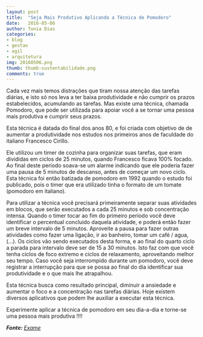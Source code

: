 ```yaml
---
layout: post
title:  "Seja Mais Produtivo Aplicando a Técnica de Pomodoro"
date:   2016-05-06
author: Tonia Dias
categories: 
- blog
- gestao
- agil
- arquitetura
img: 20160506.png
thumb: thumb-sustentabilidade.png
comments: true
---
```


Cada vez mais temos distrações que tiram nossa atenção das tarefas diárias, e isto só nos leva a ter baixa produtividade e não cumprir os prazos estabelecidos, acumulando as tarefas. Mas existe uma técnica, chamada Pomodoro, que pode ser utilizada para  apoiar você a se tornar uma pessoa mais produtiva e cumprir seus prazos. <!-- more -->

Esta técnica é datada do final dos anos 80, e foi criada com objetivo de de aumentar a produtividade nos estudos nos primeiros anos de faculdade do italiano Francesco Cirillo.

Ele utilizou um timer de cozinha para organizar suas tarefas, que eram divididas em ciclos de 25 minutos, quando Francesco ficava 100% focado. Ao final deste período soava-se um alarme indicando que ele poderia fazer uma pausa de 5 minutos de descanso, antes de começar um novo ciclo. Esta técnica foi então batizada de pomodoro em 1992 quando o estudo foi publicado, pois o timer que era utilizado tinha o formato de um tomate (pomodoro em italiano). 

Para utilizar a técnica você precisará primeiramente separar suas atividades em blocos, que serão executados a cada 25 minutos e sob concentração intensa. Quando o timer tocar ao fim do primeiro período você deve identificar o percentual concluido daquela atividade, e poderá então fazer um breve intervalo de 5 minutos. Aproveite a pausa para fazer outras atividades como fazer uma ligação, ir ao banheiro, tomar um café / agua, (...). Os ciclos vão sendo executados desta forma, e ao final do quarto ciclo a parada para intervalo deve ser de 15 a 30 minutos. Isto faz com que você tenha ciclos de foco extremo e ciclos de relaxamento, aproveitando melhor seu tempo. Caso você seja interrompido durante um pomodoro, você deve registrar a interrupção para que se possa ao final do dia identificar sua produtividade e o que mais lhe atrapalhou.

Esta técnica busca como resultado principal, diminuir a ansiedade e aumentar o foco e a concentração nas tarefas diárias. Hoje existem diversos aplicativos que podem lhe auxiliar a executar esta técnica. 

Experimente aplicar a técnica de pomodoro em seu dia-a-dia e torne-se uma pessoa mais produtiva !!!!

<i><b>Fonte: </b><a href="http://exame.abril.com.br/carreira/noticias/uma-tecnica">Exame</a></i>